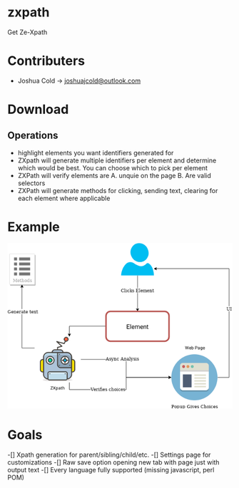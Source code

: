 # zxpath
Get Ze-Xpath

# Contributers
- Joshua Cold -> joshuajcold@outlook.com

# Download

## Operations
- highlight elements you want identifiers generated for
- ZXpath will generate multiple identifiers per element and determine which would be best. You can choose which to pick per element
- ZXPath will verify elements are A. unquie on the page B. Are valid selectors
- ZXPath will generate methods for clicking, sending text, clearing for each element where applicable

# Example
![ZXpath design](/docs/ZXpath-Design.png)

# Goals
-[] Xpath generation for parent/sibling/child/etc.
-[] Settings page for customizations
-[] Raw save option opening new tab with page just with output text
-[] Every language fully supported (missing javascript, perl POM)
